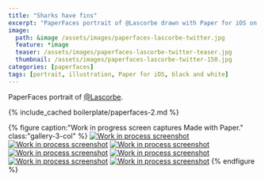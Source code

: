 ```yaml
---
title: "Sharks have fins"
excerpt: "PaperFaces portrait of @Lascorbe drawn with Paper for iOS on an iPad."
image: 
  path: &image /assets/images/paperfaces-lascorbe-twitter.jpg 
  feature: *image
  teaser: /assets/images/paperfaces-lascorbe-twitter-teaser.jpg
  thumbnail: /assets/images/paperfaces-lascorbe-twitter-150.jpg
categories: [paperfaces]
tags: [portrait, illustration, Paper for iOS, black and white]
---
```


PaperFaces portrait of [@Lascorbe](https://twitter.com/Lascorbe).

{% include_cached boilerplate/paperfaces-2.md %}

{% figure caption:"Work in progress screen captures Made with Paper." class:"gallery-3-col" %}
[![Work in process screenshot](/assets/images/paperfaces-lascorbe-process-1-600.jpg)](/assets/images/paperfaces-lascorbe-process-1-lg.jpg) [![Work in process screenshot](/assets/images/paperfaces-lascorbe-process-2-600.jpg)](/assets/images/paperfaces-lascorbe-process-2-lg.jpg) [![Work in process screenshot](/assets/images/paperfaces-lascorbe-process-3-600.jpg)](/assets/images/paperfaces-lascorbe-process-3-lg.jpg) [![Work in process screenshot](/assets/images/paperfaces-lascorbe-process-4-600.jpg)](/assets/images/paperfaces-lascorbe-process-4-lg.jpg) [![Work in process screenshot](/assets/images/paperfaces-lascorbe-process-5-600.jpg)](/assets/images/paperfaces-lascorbe-process-5-lg.jpg) [![Work in process screenshot](/assets/images/paperfaces-lascorbe-process-6-600.jpg)](/assets/images/paperfaces-lascorbe-process-6-lg.jpg) [![Work in process screenshot](/assets/images/paperfaces-juan-d-process-4-600.jpg)](/assets/images/paperfaces-juan-d-process-4-lg.jpg)
{% endfigure %}
